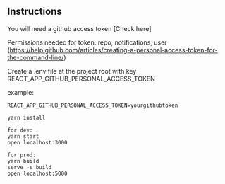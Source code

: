 ## Instructions

You will need a github access token
[Check here]

Permissions needed for token: repo, notifications, user
(https://help.github.com/articles/creating-a-personal-access-token-for-the-command-line/)

Create a .env file at the project root with key REACT_APP_GITHUB_PERSONAL_ACCESS_TOKEN

example:

`REACT_APP_GITHUB_PERSONAL_ACCESS_TOKEN=yourgithubtoken`

```language
yarn install

for dev:
yarn start
open localhost:3000

for prod:
yarn build
serve -s build
open localhost:5000
```
